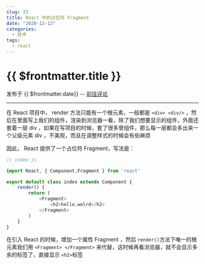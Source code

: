 ```yaml
---
slug: 33
title: React 中的占位符 Fragment
date: "2020-12-12"
categories: 
  - 技术
tags: 
  - react
---
```



# {{ $frontmatter.title }}

发布于 {{ $frontmatter.date}} -- [前往评论](https://zishu.me)

---




在 React 项目中， render 方法只能有一个根元素，一般都是 `<div> <div/>` ，然后在里面写上我们的组件，渲染到浏览器一看，除了我们想要显示的组件，外面还套着一层 div ，如果在写项目的时候，套了很多曾组件，那么每一层都会多出来一个父级元素 div ，不美观，而且在调整样式的时候会有些麻烦

因此， React 提供了一个占位符 Fragment，写法是：

```js
// index.js

import React, { Component,Fragment } from 'react'

export default class index extends Component {
    render() {
        return (
            <Fragment>
                <h2>hello,wolrd</h2>
            </Fragment>
        )
    }
}
```

在引入 React 的时候，增加一个属性 Fragment ，然后 `render()`方法下唯一的根元素我们用 `<Fragment> </Fragment>` 来代替，这时候再看浏览器，就不会显示多余的标签了，直接显示 `<h2>`标签